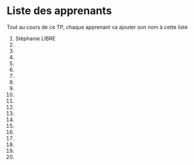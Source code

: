 # Liste des apprenants

Tout au cours de ce TP, chaque apprenant va ajouter son nom à cette liste

1. Stéphanie LIBRE
2. 
3. 
4. 
5. 
6. 
7. 
8. 
9. 
10. 
11. 
12. 
13. 
14. 
15. 
16. 
17. 
18. 
19. 
20. 
